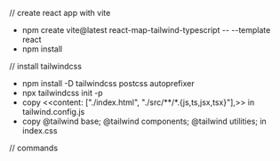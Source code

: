 // create react app with vite
- npm create vite@latest react-map-tailwind-typescript -- --template react
- npm install

// install tailwindcss
- npm install -D tailwindcss postcss autoprefixer
- npx tailwindcss init -p
- copy <<content: ["./index.html", "./src/**/*.{js,ts,jsx,tsx}"],>> in tailwind.config.js
- copy @tailwind base; @tailwind components; @tailwind utilities; in index.css

// commands